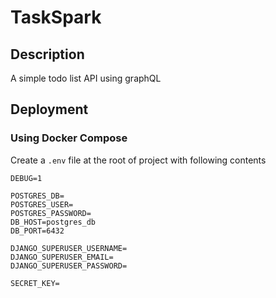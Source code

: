 # TaskSpark

## Description

A simple todo list API using graphQL

## Deployment

### Using Docker Compose

Create a `.env` file at the root of project with following contents
```
DEBUG=1

POSTGRES_DB=
POSTGRES_USER=
POSTGRES_PASSWORD=
DB_HOST=postgres_db
DB_PORT=6432

DJANGO_SUPERUSER_USERNAME=
DJANGO_SUPERUSER_EMAIL=
DJANGO_SUPERUSER_PASSWORD=

SECRET_KEY=
```


